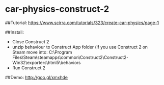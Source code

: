 # car-physics-construct-2

##Tutorial: 
https://www.scirra.com/tutorials/323/create-car-physics/page-1

##Install:
- Close Construct 2
- unzip behaviour to Construct App folder (if you use Construct 2 on Steam move into: C:\Program Files\Steam\steamapps\common\Construct2\Construct2-Win32\exporters\html5\behaviors
- Run Construct 2

##Demo:
http://goo.gl/xmxhde

